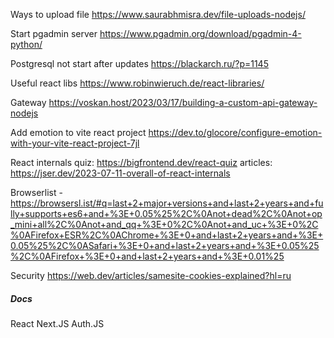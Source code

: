 Ways to upload file 
https://www.saurabhmisra.dev/file-uploads-nodejs/

Start pgadmin server
https://www.pgadmin.org/download/pgadmin-4-python/

Postgresql not start after updates
https://blackarch.ru/?p=1145

Useful react libs
https://www.robinwieruch.de/react-libraries/

Gateway
https://voskan.host/2023/03/17/building-a-custom-api-gateway-nodejs

Add emotion to vite react project
https://dev.to/glocore/configure-emotion-with-your-vite-react-project-7jl

React internals
quiz: https://bigfrontend.dev/react-quiz
articles: https://jser.dev/2023-07-11-overall-of-react-internals

Browserlist - https://browsersl.ist/#q=last+2+major+versions+and+last+2+years+and+fully+supports+es6+and+%3E+0.05%25%2C%0Anot+dead%2C%0Anot+op_mini+all%2C%0Anot+and_qq+%3E+0%2C%0Anot+and_uc+%3E+0%2C%0AFirefox+ESR%2C%0AChrome+%3E+0+and+last+2+years+and+%3E+0.05%25%2C%0ASafari+%3E+0+and+last+2+years+and+%3E+0.05%25%2C%0AFirefox+%3E+0+and+last+2+years+and+%3E+0.01%25


Security
https://web.dev/articles/samesite-cookies-explained?hl=ru
##### Docs

React
Next.JS
Auth.JS